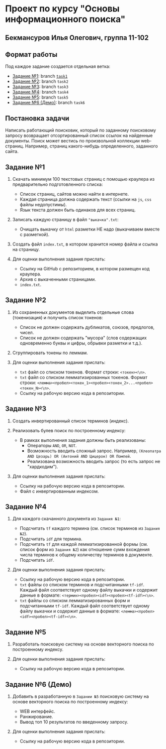 # Проект по курсу "Основы информационного поиска"


## Бекмансуров Илья Олегович, группа 11-102


## Формат работы
Под каждое задание создается отдельная ветка:
- [Задание №1](#задание-1): branch [`task1`](https://github.com/bekmnsrw/information-retrieval-course/pull/1)
- [Задание №2](#задание-2): branch `task2`
- [Задание №3](#задание-3): branch `task3`
- [Задание №4](#задание-4): branch `task4`
- [Задание №5](#задание-5): branch `task5`
- [Задание №6 (Демо)](#задание-6-демо): branch `task6`


## Постановка задачи
Написать работающий поисковик, который по заданному поисковому запросу возвращает отсортированный список ссылок на найденные документы. 
Поиск может вестись по произвольной коллекции web-страниц. 
Например, страниц какого-нибудь определенного, заданного сайта.


## Задание №1

1. Скачать минимум 100 текстовых страниц с помощью краулера из предварительно подготовленного списка:
   - Список страниц, сайтов можно найти в интернете.
   - Каждая страница должна содержать текст (ссылки на `js`, `css` файлы недопустимы).
   - Язык текста должен быть одинаков для всех страниц.


2. Записать каждую страницу в файл `"выкачка".txt`:
   - Очищать выкачку от `html` разметки НЕ надо (выкачиваем вместе с разметкой).


3. Создать файл `index.txt`, в котором хранится номер файла и ссылка на страницу.


4. Для оценки выполнения задания прислать:
   - Ссылку на GitHub с репозиторием, в котором размещен код краулера.
   - Архив с выкаченными страницами.
   - `index.txt`.


## Задание №2

1. Из сохраненных документов выделить отдельные слова (токенизация) и получить список токенов:
   - Список не должен содержать дубликатов, союзов, предлогов, чисел.
   - Список не должен содержать "мусора" (слов содержащих одновременно буквы и цифры, обрывки разметки и т.д.).


2. Сгруппировать токены по леммам.


3. Для оценки выполнения задания прислать:
   - `txt` файл со списком токенов. Формат строки: `<токен><\n>`.
   - `txt` файл со списком лемматизированных токенов. Формат строки: `<лемма><пробел><токен_1><пробел><токен_2>...<пробел><токен_N><\n>`.
   - Ссылку на рабочую версию кода в репозитории.


## Задание №3

1. Создать инвертированный список терминов (индекс).


2. Реализовать булев поиск по построенному индексу:
   - В рамках выполнения задания должны быть реализованы:
      - Операторы `AND`, `OR`, `NOT`.
      - Возможность вводить сложный запрос. Например, `(Клеопатра AND Цезарь) OR (Антоний AND Цицерон) OR Помпей`. 
      - Реализована возможность вводить запрос (то есть запрос не "хардкодим").
   

3. Для оценки выполнения задания прислать:
   - Ссылку на рабочую версию кода в репозитории.
   - Файл с инвертированным индексом.


## Задание №4

1. Для каждого cкачанного документа из `Задания №1`:
   - Подсчитать `tf` каждого термина (см. список терминов из `Задания №2`). 
   - Подсчитать `idf` для термина. 
   - Подсчитать `tf` для каждой лемматизированной формы (см. список форм из `Задания №2`) как отношение сумм вхождения числа терминов к общему количеству терминов в документе. 
   - Подсчитать `idf`.


2. Для оценки выполнения задания прислать:
   - Ссылку на рабочую версию кода в репозитории.
   - `txt` файлы со списком терминов и подсчитанными `tf-idf`. Каждый файл соответствует одному файлу выкачки и содержит данные в формате: `<термин><пробел><idf><пробел><tf-idf><\n>`. 
   - `txt` файлы со списком лемматизированных форм и подсчитанными `tf-idf`. Каждый файл соответствует одному файлу выкачки и содержит данные в формате: `<лемма><пробел><idf><пробел><tf-idf><\n>`.


## Задание №5

1. Разработать поисковую систему на основе векторного поиска по построенному индексу.


2. Для оценки выполнения задания прислать:
   - Cсылку на рабочую версию кода в репозитории.


## Задание №6 (Демо)

1. Добавить в разработанную в `Задании №5` поисковую систему на основе векторного поиска по построенному индексу:
   - WEB интерфейс. 
   - Ранжирование. 
   - Вывод топ 10 результатов по введенному запросу. 


2. Для оценки выполнения задания прислать:
   - Ссылку на рабочую версию кода в репозитории.